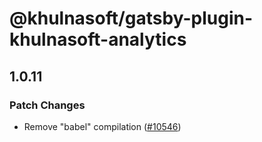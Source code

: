 # @khulnasoft/gatsby-plugin-khulnasoft-analytics

## 1.0.11

### Patch Changes

- Remove "babel" compilation ([#10546](https://github.com/khulnasoft-lab/khulnasoft/pull/10546))
